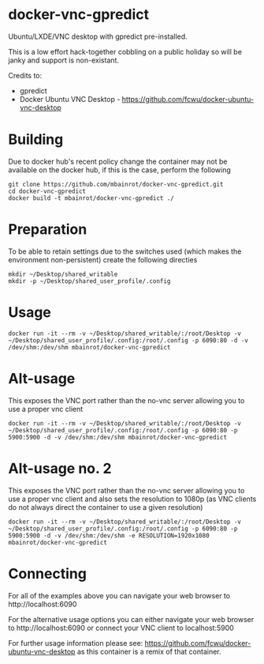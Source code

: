 # docker-vnc-gpredict
Ubuntu/LXDE/VNC desktop with gpredict pre-installed.

This is a low effort hack-together cobbling on a public holiday so will be janky and support is non-existant.

Credits to:
* gpredict
* Docker Ubuntu VNC Desktop - https://github.com/fcwu/docker-ubuntu-vnc-desktop

# Building
Due to docker hub's recent policy change the container may not be available on the docker hub, if this is the case, perform the following
```
git clone https://github.com/mbainrot/docker-vnc-gpredict.git
cd docker-vnc-gpredict
docker build -t mbainrot/docker-vnc-gpredict ./
```

# Preparation
To be able to retain settings due to the switches used (which makes the environment non-persistent) create the following directies
```
mkdir ~/Desktop/shared_writable
mkdir -p ~/Desktop/shared_user_profile/.config
```

# Usage
```
docker run -it --rm -v ~/Desktop/shared_writable/:/root/Desktop -v ~/Desktop/shared_user_profile/.config:/root/.config -p 6090:80 -d -v /dev/shm:/dev/shm mbainrot/docker-vnc-gpredict
```

# Alt-usage
This exposes the VNC port rather than the no-vnc server allowing you to use a proper vnc client 
```
docker run -it --rm -v ~/Desktop/shared_writable/:/root/Desktop -v ~/Desktop/shared_user_profile/.config:/root/.config -p 6090:80 -p 5900:5900 -d -v /dev/shm:/dev/shm mbainrot/docker-vnc-gpredict
```

# Alt-usage no. 2
This exposes the VNC port rather than the no-vnc server allowing you to use a proper vnc client and also sets the resolution to 1080p (as VNC clients do not always direct the container to use a given resolution)
```
docker run -it --rm -v ~/Desktop/shared_writable/:/root/Desktop -v ~/Desktop/shared_user_profile/.config:/root/.config -p 6090:80 -p 5900:5900 -d -v /dev/shm:/dev/shm -e RESOLUTION=1920x1080 mbainrot/docker-vnc-gpredict
```

# Connecting
For all of the examples above you can navigate your web browser to http://localhost:6090

For the alternative usage options you can either navigate your web browser to http://localhost:6090 or connect your VNC client to localhost:5900

For further usage information please see: https://github.com/fcwu/docker-ubuntu-vnc-desktop as this container is a remix of that container.


